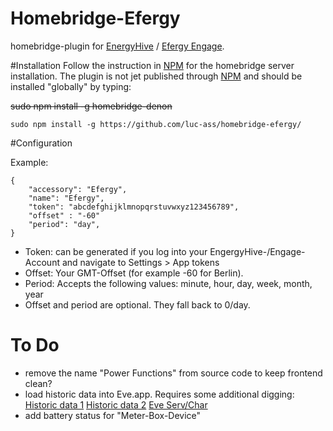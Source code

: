 # Homebridge-Efergy
homebridge-plugin for [EnergyHive](https://www.energyhive.com/) / [Efergy Engage](https://engage.efergy.com/).

#Installation
Follow the instruction in [NPM](https://www.npmjs.com/package/homebridge) for the homebridge server installation. The plugin is not jet published through [NPM](https://www.npmjs.com/package/homebridge-efergy) and should be installed "globally" by typing:

~~sudo npm install -g homebridge-denon~~
    
    sudo npm install -g https://github.com/luc-ass/homebridge-efergy/

#Configuration

Example:
    

    {
        "accessory": "Efergy",
        "name": "Efergy",
        "token": "abcdefghijklmnopqrstuvwxyz123456789",
        "offset" : "-60"
        "period": "day",
    }

- Token: can be generated if you log into your EngergyHive-/Engage-Account and navigate to Settings > App tokens
- Offset: Your GMT-Offset (for example -60 for Berlin).
- Period: Accepts the following values: minute, hour, day, week, month, year
- Offset and period are optional. They fall back to 0/day.

# To Do
- remove the name "Power Functions" from source code to keep frontend clean?
- load historic data into Eve.app. Requires some additional digging: [Historic data 1](https://github.com/KhaosT/HAP-NodeJS/issues/140) [Historic data 2](https://gist.github.com/0ff/668f4b7753c80ad7b60b) [Eve Serv/Char](https://gist.github.com/gomfunkel/b1a046d729757120907c)
- add battery status for "Meter-Box-Device"

